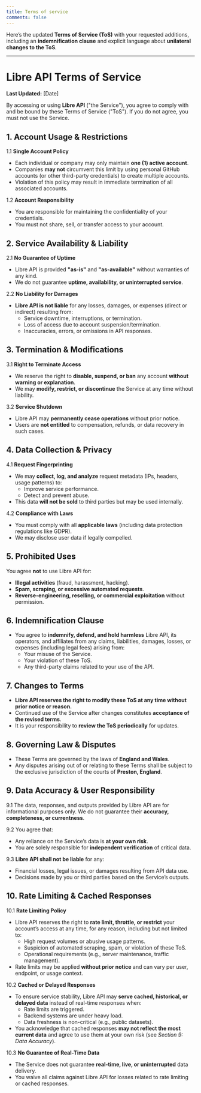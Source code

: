 ```yaml
---
title: Terms of service
comments: false
---
```


Here’s the updated **Terms of Service (ToS)** with your requested additions, including an **indemnification clause** and explicit language about **unilateral changes to the ToS**.  

---  

# **Libre API Terms of Service**  
**Last Updated:** [Date]  

By accessing or using **Libre API** ("the Service"), you agree to comply with and be bound by these Terms of Service ("ToS"). If you do not agree, you must not use the Service.  

## **1. Account Usage & Restrictions**  
1.1 **Single Account Policy**  
- Each individual or company may only maintain **one (1) active account**.  
- Companies **may not** circumvent this limit by using personal GitHub accounts (or other third-party credentials) to create multiple accounts.  
- Violation of this policy may result in immediate termination of all associated accounts.  

1.2 **Account Responsibility**  
- You are responsible for maintaining the confidentiality of your credentials.  
- You must not share, sell, or transfer access to your account.  

## **2. Service Availability & Liability**  
2.1 **No Guarantee of Uptime**  
- Libre API is provided **"as-is"** and **"as-available"** without warranties of any kind.  
- We do not guarantee **uptime, availability, or uninterrupted service**.  

2.2 **No Liability for Damages**  
- **Libre API is not liable** for any losses, damages, or expenses (direct or indirect) resulting from:  
  - Service downtime, interruptions, or termination.  
  - Loss of access due to account suspension/termination.  
  - Inaccuracies, errors, or omissions in API responses.  

## **3. Termination & Modifications**  
3.1 **Right to Terminate Access**  
- We reserve the right to **disable, suspend, or ban** any account **without warning or explanation**.  
- We may **modify, restrict, or discontinue** the Service at any time without liability.  

3.2 **Service Shutdown**  
- Libre API may **permanently cease operations** without prior notice.  
- Users are **not entitled** to compensation, refunds, or data recovery in such cases.  

## **4. Data Collection & Privacy**  
4.1 **Request Fingerprinting**  
- We may **collect, log, and analyze** request metadata (IPs, headers, usage patterns) to:  
  - Improve service performance.  
  - Detect and prevent abuse.  
- This data **will not be sold** to third parties but may be used internally.  

4.2 **Compliance with Laws**  
- You must comply with all **applicable laws** (including data protection regulations like GDPR).  
- We may disclose user data if legally compelled.  

## **5. Prohibited Uses**  
You agree **not** to use Libre API for:  
- **Illegal activities** (fraud, harassment, hacking).  
- **Spam, scraping, or excessive automated requests**.  
- **Reverse-engineering, reselling, or commercial exploitation** without permission.  

## **6. Indemnification Clause**  
- You agree to **indemnify, defend, and hold harmless** Libre API, its operators, and affiliates from any claims, liabilities, damages, losses, or expenses (including legal fees) arising from:  
  - Your misuse of the Service.  
  - Your violation of these ToS.  
  - Any third-party claims related to your use of the API.  

## **7. Changes to Terms**  
- **Libre API reserves the right to modify these ToS at any time without prior notice or reason.**  
- Continued use of the Service after changes constitutes **acceptance of the revised terms**.  
- It is your responsibility to **review the ToS periodically** for updates.  

## **8. Governing Law & Disputes**  
- These Terms are governed by the laws of **England and Wales**.  
- Any disputes arising out of or relating to these Terms shall be subject to the exclusive jurisdiction of the courts of **Preston, England**.  

## **9. Data Accuracy & User Responsibility**  
9.1 The data, responses, and outputs provided by Libre API are for informational purposes only. We do not guarantee their **accuracy, completeness, or currentness**.  

9.2 You agree that:  
- Any reliance on the Service’s data is **at your own risk**.  
- You are solely responsible for **independent verification** of critical data.  

9.3 **Libre API shall not be liable** for any:  
- Financial losses, legal issues, or damages resulting from API data use.  
- Decisions made by you or third parties based on the Service’s outputs.   

## **10. Rate Limiting & Cached Responses**  
10.1 **Rate Limiting Policy**  
- Libre API reserves the right to **rate limit, throttle, or restrict** your account’s access at any time, for any reason, including but not limited to:  
  - High request volumes or abusive usage patterns.  
  - Suspicion of automated scraping, spam, or violation of these ToS.  
  - Operational requirements (e.g., server maintenance, traffic management).  
- Rate limits may be applied **without prior notice** and can vary per user, endpoint, or usage context.  

10.2 **Cached or Delayed Responses**  
- To ensure service stability, Libre API may **serve cached, historical, or delayed data** instead of real-time responses when:  
  - Rate limits are triggered.  
  - Backend systems are under heavy load.  
  - Data freshness is non-critical (e.g., public datasets).  
- You acknowledge that cached responses **may not reflect the most current data** and agree to use them at your own risk (see *Section 9: Data Accuracy*).  

10.3 **No Guarantee of Real-Time Data**  
- The Service does not guarantee **real-time, live, or uninterrupted** data delivery.  
- You waive all claims against Libre API for losses related to rate limiting or cached responses.  
